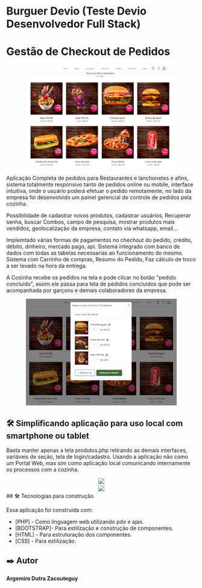 # Burguer Devio (Teste Devio Desenvolvedor Full Stack)
# Gestão de Checkout de Pedidos 

<div align="center">
    <img src="https://github.com/Zacouteguy/Projeto-Sistema-de-Checkout-Completo-com-Painel-de-Retaguarda/blob/main/screenchots/tela.PNG" width="400px"</img> 
 
</div>

Aplicação Completa de pedidos para Restaurantes e lanchonetes e afins, sistema totalmente responsivo tanto de pedidos online ou mobile, interface intuitiva, onde o usuário poderá efetuar o pedido remotamente, no lado da empresa foi desenvolvido um painel gerencial de controle de pedidos pela cozinha.

Possibilidade de cadastrar novos produtos, cadastrar usuários, Recuperar senha, buscar Combos, campo de pesquisa, mostrar produtos mais vendidos, geolocalização da empresa, contato via whatsapp, email...

Implemtado várias formas de pagamentos no chechout do pedido, crédito, débito, dinheiro, mercado pago, api. Sistema integrado com banco de dados com todas as tabelas necessarias ao funcionamento do mesmo. Sistema com Carrinho de compras, Resumo do Pedido, Faz cálculo de troco a ser levado na hora da entrega.

A Cosinha recebe os pedidos na tela e pode clicar no botão "pedido concluído", assim ele passa para tela de pedidos concluidos que pode ser acompanhada por garçons e demais colaboradores da empresa.


<div align="center">
    <img src="/screenchots/carrinho.png" width="400px"</img> 
</div>


## 🛠️ Simplificando aplicação para uso local com smartphone ou tablet

Basta manter apenas a tela produtos.php retirando as demais interfaces, variáveis de seção, tela de login/cadastro. Usando a aplicação não como um Portal Web, mas sim como aplicação local comunicando internamente os processos com a cozinha.


<div align="center">
    <img src="/screenshots/checkout.png" width="400px"</img> 
</div>

<div align="center">
    <img src="/screenshots/cozinha.png" width="400px"</img> 
</div>
## 🛠️ Tecnologias para construção

Essa aplicação foi construida com:

* [PHP] - Como linguagem web utilizando pdo e ajax.
* [BOOTSTRAP]- Para estilização e construção de componentes.
* [HTML] - Para estruturação dos componentes.
* [CSS] - Para estilização.

## ✒️ Autor

**Argemiro Dutra Zacouteguy**
